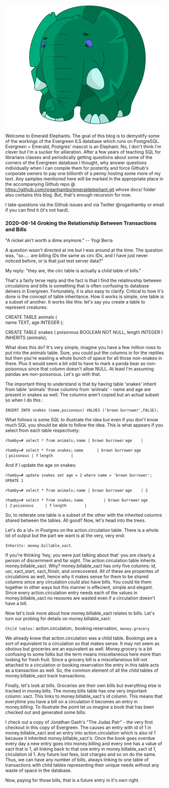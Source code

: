 ![Azzuri](https://raw.githubusercontent.com/roganhamby/emeraldelephant/master/Azzuri_medium.png)

Welcome to Emerald Elephants.  The goal of this blog is to demystify some of the workings of the Evergreen ILS database which runs on PostgreSQL.  Evergreen = Emerald, Postgres' mascot is an Elephant.  No, I don't think I'm clever but I'm a sucker for allieration.  After a few years of teaching SQL for librarians classes and periodically getting questions about some of the corners of the Evergreen database I thought, why answer questions individually when I can compile them for posterity and force Github's corporate owners to pay one billionth of a penny hosting some more of my text.  Any samples mentioned here will be marked in the appropriate place in the accompanying Github repo @ https://github.com/roganhamby/emeraldelephant.git whose docs/ folder also contains this blog.  But, that's enough recursion for now.

I take questions via the Github issues and via Twitter @roganhamby or email if you can find it (it's not hard).

### 2020-06-14 Groking the Relationship Between Transactions and Bills

"A nickel ain't worth a dime anymore." -- Yogi Berra

A question wasn't directed at me but I was around at the time.  The question was, "so..... are billing IDs the same as circ IDs, and I have just never noticed before, or is that just test server data?"

My reply: "they are, the circ table is actually a child table of bills."

That's a fairly terse reply and the fact is that I find the relatinoship between circulations and bills is something that is often confusing to database delvers in Evergreen.   Fortunately, it is also easy to clarify.  Critical to how it's done is the concept of table inheritance.  How it works is simple, one table is a subset of another.  It works like this: let's say you create a table to represent creatures:

CREATE TABLE animals (	
    name TEXT,
    age INTEGER
);

CREATE TABLE snakes (
    poisonous BOOLEAN NOT NULL,
    length INTEGER 
) INHERITS (animals);

What does this do?  It's very simple, imagine you have a few million rows to put into the animals table.  Sure, you could put the columns in for the reptiles but then you're wasting a whole bunch of space for all those non-snakes in there.  Plus it would seem a bit odd to have to mark a panda bear as non-poisonous since that column doesn't allow NULL.  At least I'm assuming pandas are non-poisonous.  Let's go with that.

The important thing to understand is that by having table 'snakes' inherit from table 'animals' those columns from 'animals' - name and age are present in snakes as well.  The columns aren't copied but an actual subset so when I do this :

`INSERT INTO snakes (name,poisonous) VALUES ('brown burrower',FALSE);`

What follows is some SQL to illustrate the idea but even if you don't know much SQL you should be able to follow the idea. This is what appears if you select from each table respectively:

`rhamby=# select * from animals;`
`name | brown burrower`
`age    |`

`rhamby=# select * from snakes;`
`name      | brown burrower`
`age            |` 
`poisonous | f`
`length        |` 

And if I update the age on snakes:

`rhamby=# update snakes set age = 2 where name = 'brown burrower';`
`UPDATE 1`

`rhamby=# select * from animals;`
`name | brown burrower`
`age    | 2`

`rhamby=# select * from snakes;`
`name         | brown burrower`
`age            | 2`
`poisonous     | f`
`length        |` 

So, to reiterate one table is a subset of the other with the inherited columns shared between the tables.  All good?  Now, let's head into the trees.

Let's do a \d+ in Postgres on the action.circulation table.  There is a whole lot of output but the part we want is at the very, very end: 

`Inherits: money.billable_xact.`  

If you're thinking 'hey, you were just talking about that' you are clearly a person of discernment and far sight.  The action.circulation table inherits money.billable_xact.  Why?  money.billable_xact has only five columns: id, usr, xact_start, xact_finish, and unrecovered.  All of these are properites of circulations as well, hence why it makes sense for them to be shared columns since any circulation could also have bills.  You could tie them together in other ways but this manner is effecient, simple and elegant.  Since every action.circulation entry needs each of the values in money.billable_xact no resoures are wasted even if a circulation doesn't have a bill.

Now let's look more about how money.billable_xact relates to bills.  Let's turn our probing for details on money.billable_xact:

`Child tables:` action.circulation,`
              `booking.reservation,`
              money.grocery`

We already knew that action.circulation was a child table.  Bookings are a sort of equivalent to a circulation so that makes sense.  It may not seem as obvious but groceries are an equivalent as well.  Money.grocery is a bit confusing to some folks but the term means miscellaneous here more than looking for fresh fruit.  Since a grocery bill is a miscellaneious bill not attached to a circulation or booking reservation the entry in this table acts as a transaction as well.  So, the common element of all the child tables of money.billable_xact track transactions.

Finally, let's look at bills.  Groceries are their own bills but everything else is tracked in money.bills.  The money.bills table has one very important column: xact.  This links to money.billable_xact's id column.  This means that everytime you have a bill on a circulation it becomes an entry in money.billing.  To illustrate the point let us imagine a book that has been checked out and generated some bills:

I check out a copy of Jonathan Gash's "The Judas Pair" - the very first checkout in this copy of Evergreen.  The causes an entry with id of 1 in money.billable_xact and an entry into action.circulation which is also id 1 because it inherited money.billable_xact's.  Once the book goes overdue every day a new entry goes into money.billing and every one has a value of xact that is 1, all linking back to that one entry in money.billable_xact id 1, circulation id 1.  Any future lost fees, lost charges and so on do the same.  Thus, we can have any number of bills, always linking to one table of transactions  with child tables representing their unique needs without any waste of space in the database.

Now, paying for those bills, that is a future entry in it's own right.

